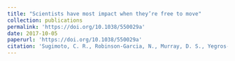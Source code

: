 ```yaml
---
title: "Scientists have most impact when they’re free to move"
collection: publications
permalink: 'https://doi.org/10.1038/550029a'
date: 2017-10-05
paperurl: 'https://doi.org/10.1038/550029a'
citation: 'Sugimoto, C. R., Robinson-Garcia, N., Murray, D. S., Yegros-Yegros, A., Costas, R., & Larivière, V. (2017). Nature, 550(7674), 29.'
---
```


